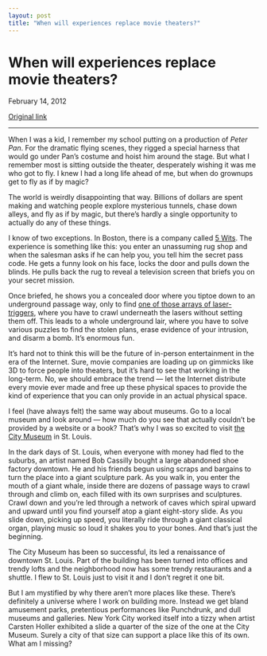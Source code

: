 ```yaml
---
layout: post
title: "When will experiences replace movie theaters?"
---
```

When will experiences replace movie theaters?
=============================================

February 14, 2012

[Original link](http://www.aaronsw.com/weblog/experiences)

* * * * *

When I was a kid, I remember my school putting on a production of *Peter
Pan*. For the dramatic flying scenes, they rigged a special harness that
would go under Pan’s costume and hoist him around the stage. But what I
remember most is sitting outside the theater, desperately wishing it was
me who got to fly. I knew I had a long life ahead of me, but when do
grownups get to fly as if by magic?

The world is weirdly disappointing that way. Billions of dollars are
spent making and watching people explore mysterious tunnels, chase down
alleys, and fly as if by magic, but there’s hardly a single opportunity
to actually do any of these things.

I know of two exceptions. In Boston, there is a company called [5
Wits](http://www.5-wits.com/). The experience is something like this:
you enter an unassuming rug shop and when the salesman asks if he can
help you, you tell him the secret pass code. He gets a funny look on his
face, locks the door and pulls down the blinds. He pulls back the rug to
reveal a television screen that briefs you on your secret mission.

Once briefed, he shows you a concealed door where you tiptoe down to an
underground passage way, only to find [one of those arrays of
laser-triggers](https://upload.wikimedia.org/wikipedia/en/e/eb/Entrapment_Gin_posterior.jpg),
where you have to crawl underneath the lasers without setting them off.
This leads to a whole underground lair, where you have to solve various
puzzles to find the stolen plans, erase evidence of your intrusion, and
disarm a bomb. It’s enormous fun.

It’s hard not to think this will be the future of in-person
entertainment in the era of the Internet. Sure, movie companies are
loading up on gimmicks like 3D to force people into theaters, but it’s
hard to see that working in the long-term. No, we should embrace the
trend — let the Internet distribute every movie ever made and free up
these physical spaces to provide the kind of experience that you can
only provide in an actual physical space.

I feel (have always felt) the same way about museums. Go to a local
museum and look around — how much do you see that actually couldn’t be
provided by a website or a book? That’s why I was so excited to visit
[the City Museum](http://www.citymuseum.org/) in St. Louis.

In the dark days of St. Louis, when everyone with money had fled to the
suburbs, an artist named Bob Cassilly bought a large abandoned shoe
factory downtown. He and his friends begun using scraps and bargains to
turn the place into a giant sculpture park. As you walk in, you enter
the mouth of a giant whale, inside there are dozens of passage ways to
crawl through and climb on, each filled with its own surprises and
sculptures. Crawl down and you’re led through a network of caves which
spiral upward and upward until you find yourself atop a giant
eight-story slide. As you slide down, picking up speed, you literally
ride through a giant classical organ, playing music so loud it shakes
you to your bones. And that’s just the beginning.

The City Museum has been so successful, its led a renaissance of
downtown St. Louis. Part of the building has been turned into offices
and trendy lofts and the neighborhood now has some trendy restaurants
and a shuttle. I flew to St. Louis just to visit it and I don’t regret
it one bit.

But I am mystified by why there aren’t more places like these. There’s
definitely a universe where I work on building more. Instead we get
bland amusement parks, pretentious performances like Punchdrunk, and
dull museums and galleries. New York City worked itself into a tizzy
when artist Carsten Holler exhibited a slide a quarter of the size of
the one at the City Museum. Surely a city of that size can support a
place like this of its own. What am I missing?
